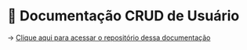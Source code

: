 # 📌 Documentação CRUD de Usuário

→ <a name="crud-doc" href="https://github.com/victoriavianx/crud-ts">Clique aqui para acessar o repositório dessa documentação</a>

